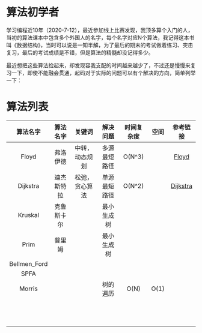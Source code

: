 # 算法初学者

学习编程近10年（2020-7-12），最近参加线上比赛发现，我顶多算个入门的人，当初的算法课本中包含多个外国人的名字，每个名字对应N个算法，我记得这本书叫《数据结构》，当时可以说是一知半解，为了最后的期末的考试做着练习、突击复习，最后的考试成绩是不错，但是算法的精髓却没记得多少。

最近想把这些算法捡起来，却发现容我支配的时间越来越少了，不过还是慢慢来复习一下，即使不能融会贯通，起码对于实际的问题可以有个解决的方向，简单列举一下：

# 算法列表

|   算法名字   |  算法名字  |     关键词     |   解决问题   | 时间复杂度 | 空间 |                           参考链接                           |
| :----------: | :--------: | :------------: | :----------: | :--------: | ---- | :----------------------------------------------------------: |
|    Floyd     |  弗洛伊德  | 中转，动态规划 | 多源最短路径 |   O(N^3)   |      | [Floyd](https://wiki.jikexueyuan.com/project/easy-learn-algorithm/floyd.html) |
|   Dijkstra   | 迪杰斯特拉 | 松弛，贪心算法 | 单源最短路径 |   O(N^2)   |      | [Dijkstra](https://wiki.jikexueyuan.com/project/easy-learn-algorithm/dijkstra.html) |
|   Kruskal    | 克鲁斯卡尔 |                |  最小生成树  |            |      |                                                              |
|     Prim     |   普里姆   |                |  最小生成树  |            |      |                                                              |
| Bellmen_Ford |            |                |              |            |      |                                                              |
|     SPFA     |            |                |              |            |      |                                                              |
|    Morris    |            |                |   树的遍历   |    O(N)    | O(1) |                                                              |
|              |            |                |              |            |      |                                                              |
|              |            |                |              |            |      |                                                              |
|              |            |                |              |            |      |                                                              |
|              |            |                |              |            |      |                                                              |
|              |            |                |              |            |      |                                                              |
|              |            |                |              |            |      |                                                              |
|              |            |                |              |            |      |                                                              |
|              |            |                |              |            |      |                                                              |
|              |            |                |              |            |      |                                                              |
|              |            |                |              |            |      |                                                              |
|              |            |                |              |            |      |                                                              |
|              |            |                |              |            |      |                                                              |

